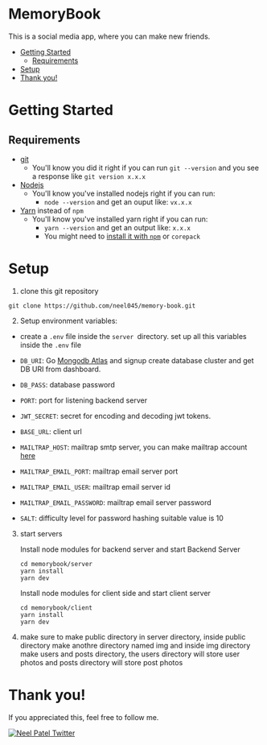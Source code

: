 # MemoryBook

This is a social media app, where you can make new friends.

-   [Getting Started](#getting-started)
    -   [Requirements](#requirements)
-   [Setup](#setup)
-   [Thank you!](#thank-you)

# Getting Started

## Requirements

-   [git](https://git-scm.com/book/en/v2/Getting-Started-Installing-Git)
    -   You'll know you did it right if you can run `git --version` and you see a response like `git version x.x.x`
-   [Nodejs](https://nodejs.org/en/)
    -   You'll know you've installed nodejs right if you can run:
        -   `node --version` and get an ouput like: `vx.x.x`
-   [Yarn](https://yarnpkg.com/getting-started/install) instead of `npm`
    -   You'll know you've installed yarn right if you can run:
        -   `yarn --version` and get an output like: `x.x.x`
        -   You might need to [install it with `npm`](https://classic.yarnpkg.com/lang/en/docs/install/) or `corepack`

# Setup

1. clone this git repository

```
git clone https://github.com/neel045/memory-book.git
```

2. Setup environment variables:

-   create a `.env` file inside the `server `directory.
    set up all this variables inside the `.env` file

-   `DB_URI`: Go [Mongodb Atlas](https://www.mongodb.com/cloud/atlas/register) and signup create database cluster and get DB URI from dashboard.

-   `DB_PASS`: database password
-   `PORT`: port for listening backend server
-   `JWT_SECRET`: secret for encoding and decoding jwt tokens.
-   `BASE_URL`: client url
-   `MAILTRAP_HOST`: mailtrap smtp server, you can make mailtrap account [here](https://mailtrap.io/)
-   `MAILTRAP_EMAIL_PORT`: mailtrap email server port
-   `MAILTRAP_EMAIL_USER`: mailtrap email server id
-   `MAILTRAP_EMAIL_PASSWORD`: mailtrap email server password
-   `SALT`: difficulty level for password hashing suitable value is 10

3. start servers

    Install node modules for backend server and start Backend Server

    ```
    cd memorybook/server
    yarn install
    yarn dev
    ```

    Install node modules for client side and start client server

    ```
    cd memorybook/client
    yarn install
    yarn dev
    ```

4. make sure to make public directory in server directory, inside public directory make anothre directory named img and inside img directory make users and posts directory, the users directory will store user photos and posts directory will store post photos

# Thank you!

If you appreciated this, feel free to follow me.

[![Neel Patel Twitter](https://img.shields.io/badge/Twitter-1DA1F2?style=for-the-badge&logo=twitter&logoColor=white)](https://twitter.com/patelneel045)
